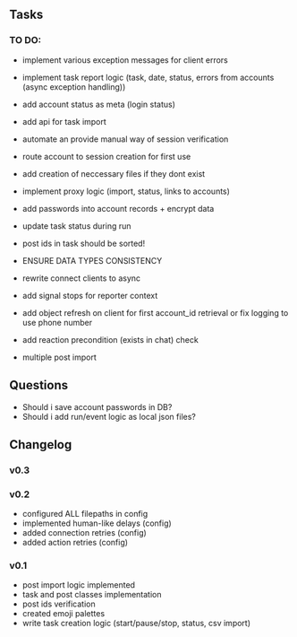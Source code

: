 ## Tasks

### TO DO:

- implement various exception messages for client errors
- implement task report logic (task, date, status, errors from accounts (async exception handling))
- add account status as meta (login status)

- add api for task import

- automate an provide manual way of session verification
- route account to session creation for first use

- add creation of neccessary files if they dont exist
- implement proxy logic (import, status, links to accounts)

- add passwords into account records + encrypt data
- update task status during run
- post ids in task should be sorted!
- ENSURE DATA TYPES CONSISTENCY
- rewrite connect clients to async
- add signal stops for reporter context

- add object refresh on client for first account_id retrieval or fix logging to use phone number
- add reaction precondition (exists in chat) check
- multiple post import

## Questions
- Should i save account passwords in DB?
- Should i add run/event logic as local json files?


## Changelog

### v0.3



### v0.2
- configured ALL filepaths in config
- implemented human-like delays (config)
- added connection retries (config)
- added action retries (config)

### v0.1
- post import logic implemented
- task and post classes implementation
- post ids verification
- created emoji palettes
- write task creation logic (start/pause/stop, status, csv import)
